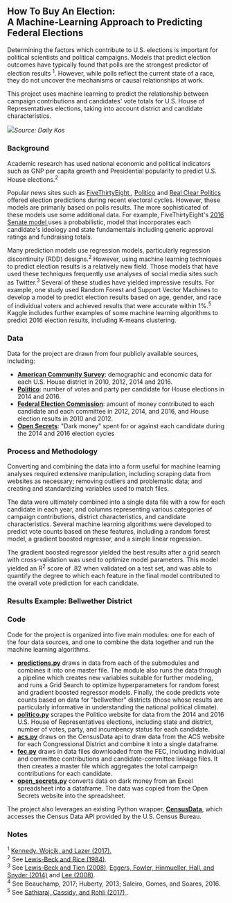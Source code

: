 ## How To Buy An Election: <br> A Machine-Learning Approach to Predicting Federal Elections

Determining the factors which contribute to U.S. elections is important for political scientists and political campaigns. Models that predict election outcomes have typically found that polls are the strongest predictor of election results <sup>1</sup>. However, while polls reflect the current state of a race, they do not uncover the mechanisms or causal relationships at work.

This project uses machine learning to predict the relationship between campaign contributions and candidates' vote totals for U.S. House of Representatives elections, taking into account district and candidate characteristics.

<img src="https://images.dailykos.com/images/359021/original/2016_House_Margin_by_Party.png?1485791254"><i>Source: Daily Kos</image></i>

### Background

Academic research has used national economic and political indicators such as GNP per capita growth and Presidential popularity to predict U.S. House elections.<sup>2</sup>

Popular news sites such as  <a href = https://projects.fivethirtyeight.com/congress-generic-ballot-polls/> FiveThirtyEight </a>, <a href = https://www.politico.com/news/2018-house-elections>Politico</a> and <a href = https://www.realclearpolitics.com/epolls/writeup/battle_for_the_house_of_representatives-51.html>Real Clear Politics</a> offered election predictions during recent electoral cycles. However, these models are primarily based on polls results. The more sophisticated of these models use some additional data. For example, FiveThirtyEight's <a href = https://projects.fivethirtyeight.com/2016-election-forecast/senate/>2016 Senate model </a>uses a probabilistic, model that incorporates each candidate's ideology and state fundamentals including generic approval ratings and fundraising totals.

Many prediction models use regression models, particularly regression discontinuity (RDD) designs.<sup>2</sup> However, using machine learning techniques to predict election results is a relatively new field. Those models that have used these techniques frequently use analyses of social media sites such as Twitter.<sup>3</sup>  Several of these studies have yielded impressive results. For example, one study used Random Forest and Support Vector Machines to develop a model to predict election results based on age, gender, and race of individual voters and achieved results that were accurate within 1%.<sup>5</sup> </a> Kaggle</a> includes further examples of some machine learning algorithms to predict 2016 election results, including K-means clustering.

### Data

Data for the project are drawn from four publicly available sources, including:
  * <a href = https://www.census.gov/programs-surveys/acs/><b>American Community Survey</b></a>: demographic and economic data for each U.S. House district in 2010, 2012, 2014 and 2016.
  * <a href=politico.com><b>Politico</b></a>: number of votes and party per candidate for House elections in 2014 and 2016.
  * <a href="fec.gov"><b>Federal Election Commission</b></a>:
  amount of money contributed to each candidate and each committee in 2012, 2014, and 2016, and House election results in 2010 and 2012.
  * <a href="www.opensecrets.org"><b>Open Secrets</b></a>: "Dark money" spent for or against each candidate during the 2014 and 2016 election cycles

### Process and Methodology

Converting and combining the data into a form useful for machine learning analyses required extensive manipulation, including scraping data from websites as necessary; removing outliers and problematic data;
and creating and standardizing variables used to match files.

The data were ultimately combined into a single data file with a row for each candidate in each year, and columns representing various categories of campaign contributions, district characteristics, and candidate characteristics. Several machine learning algorithms were developed to predict vote counts based on these features, including a random forest model, a gradient boosted regressor, and a simple linear regression.  

The gradient boosted regressor yielded the best results after a grid search with cross-validation was used to optimize model parameters.  This model yielded an R<sup>2</sup> score of .82 when validated on a test set, and was able to quantify the degree to which each feature in the final model contributed to the overall vote prediction for each candidate.


### Results Example: Bellwether District




### Code

Code for the project is organized into five main modules: one for each of the four data sources, and one to combine the data together and run the machine learning algorithms.
* <a href = "https://github.com/AndrewBrodsky/election_predictions/blob/master/predictions.py"> <b>predictions.py</b></a> draws in data from each of the submodules and combines it into one master file.  The module also runs the data through a pipeline which creates new variables suitable for further modeling, and runs a Grid Search to optimize hyperparameters for random forest and gradient boosted regressor models. Finally, the code predicts vote counts based on data for "bellwether" districts (those whose results are particularly informative in understanding the national political climate).
* <a href = "https://github.com/AndrewBrodsky/election_predictions/blob/master/politico.py"> <b>politico.py</b></a> scrapes the Politico website for data from the 2014 and 2016 U.S. House of Representatives elections, including state and district, number of votes, party, and incumbency status for each candidate.
* <a href = "https://github.com/AndrewBrodsky/election_predictions/blob/master/acs.py"> <b>acs.py</b></a> draws on the CensusData api to draw data from the ACS website for each Congressional District and combine it into a single dataframe.
* <a href = "https://github.com/AndrewBrodsky/election_predictions/blob/master/fec.py"> <b>fec.py</b></a> draws in data files downloaded from the FEC, including individual and committee contributions and candidate-committee linkage files. It then creates a master file which aggregates the total campaign contributions for each candidate.
* <a href = "https://github.com/AndrewBrodsky/election_predictions/blob/master/open_secrets.py"> <b>open_secrets.py</b></a> converts data on dark money from an Excel spreadsheet into a dataframe. The data was copied from the Open Secrets website into the spreadsheet.





The project also leverages an existing Python wrapper, <a href = "https://jtleider.github.io/censusdata/"> <b>CensusData</b></a>, which accesses the Census Data API provided by the U.S. Census Bureau.




### Notes

<sup>1</sup> <a href = http://science.sciencemag.org/content/355/6324/515>Kennedy, Wojcik, and Lazer (2017).</a><br>
<sup>2</sup> See <a href = "http://www.jstor.org/stable/439492?seq=1#page_scan_tab_contents">Lewis-Beck and Rice (1984)</a>.<br>
<sup>3</sup> See <a href = https://www.sciencedirect.com/science/article/pii/S0169207008000289>Lewis-Beck and Tien (2008),</a> <a href= https://onlinelibrary.wiley.com/doi/full/10.1111/ajps.12127> Eggers, Fowler, Hinmueller, Hall, and Snyder (2014)</a> and <a href = https://www.sciencedirect.com/science/article/pii/S0304407607001121>Lee (2008)</a>.<br>
<sup>4</sup> See Beauchamp, 2017; Huberty, 2013; Saleiro, Gomes, and Soares, 2016.<br>
<sup>5</sup> See <a href = https://www.liebertpub.com/doi/full/10.1089/big.2017.0047> Sathiaraj, Cassidy, and Rohli (2017) </a>.
